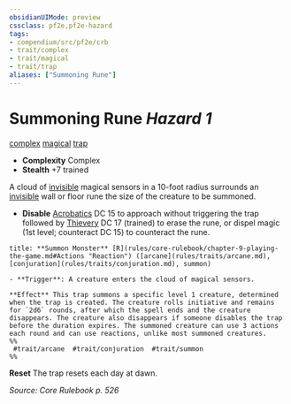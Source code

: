 ```yaml
---
obsidianUIMode: preview
cssclass: pf2e,pf2e-hazard
tags:
- compendium/src/pf2e/crb
- trait/complex
- trait/magical
- trait/trap
aliases: ["Summoning Rune"]
---
```

# Summoning Rune *Hazard 1*  
[complex](complex.md "Complex Hazard Trait")  [magical](magical.md "Magical Item Trait")  [trap](trap.md "Trap Hazard Trait")  

- **Complexity** Complex
- **Stealth** +7 trained  

A cloud of [invisible](conditions.md#Invisible) magical sensors in a 10-foot radius surrounds an [invisible](conditions.md#Invisible) wall or floor rune the size of the creature to be summoned.

- **Disable** [Acrobatics](skills.md#Acrobatics) DC 15 to approach without triggering the trap followed by [Thievery](skills.md#Thievery) DC 17 (trained) to erase the rune, or dispel magic (1st level; counteract DC 15) to counteract the rune.  

```ad-embed-ability
title: **Summon Monster** [R](rules/core-rulebook/chapter-9-playing-the-game.md#Actions "Reaction") ([arcane](rules/traits/arcane.md), [conjuration](rules/traits/conjuration.md), summon)

- **Trigger**: A creature enters the cloud of magical sensors.

**Effect** This trap summons a specific level 1 creature, determined when the trap is created. The creature rolls initiative and remains for `2d6` rounds, after which the spell ends and the creature disappears. The creature also disappears if someone disables the trap before the duration expires. The summoned creature can use 3 actions each round and can use reactions, unlike most summoned creatures.  
%%
 #trait/arcane  #trait/conjuration  #trait/summon 
%%
```

**Reset** The trap resets each day at dawn.  

*Source: Core Rulebook p. 526*